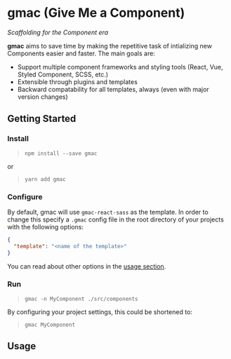 # gmac (Give Me a Component)

_Scaffolding for the Component era_

**gmac** aims to save time by making the repetitive task of intializing new Components easier and faster. The main goals are:

- Support multiple component frameworks and styling tools (React, Vue, Styled Component, SCSS, etc.)
- Extensible through plugins and templates
- Backward compatability for all templates, always (even with major version changes)

## Getting Started

### Install

> `npm install --save gmac`

or

> `yarn add gmac`

### Configure

By default, gmac will use `gmac-react-sass` as the template. In order to change this specify a `.gmac` config file in the root directory of your projects with the following options:

```json
{
  "template": "<name of the template>"
}
```

You can read about other options in the [usage section](##usage).

### Run

> `gmac -n MyComponent ./src/components`

By configuring your project settings, this could be shortened to:

> `gmac MyComponent`

## Usage
